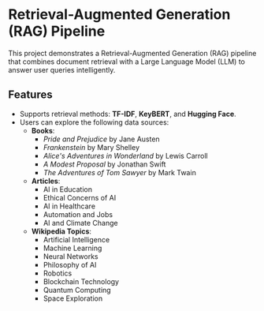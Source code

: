 # Retrieval-Augmented Generation (RAG) Pipeline

This project demonstrates a Retrieval-Augmented Generation (RAG) pipeline that combines document retrieval with a Large Language Model (LLM) to answer user queries intelligently. 

## Features
- Supports retrieval methods: **TF-IDF**, **KeyBERT**, and **Hugging Face**.
- Users can explore the following data sources:
  - **Books**:
    - *Pride and Prejudice* by Jane Austen
    - *Frankenstein* by Mary Shelley
    - *Alice's Adventures in Wonderland* by Lewis Carroll
    - *A Modest Proposal* by Jonathan Swift
    - *The Adventures of Tom Sawyer* by Mark Twain
  - **Articles**:
    - AI in Education
    - Ethical Concerns of AI
    - AI in Healthcare
    - Automation and Jobs
    - AI and Climate Change
  - **Wikipedia Topics**:
    - Artificial Intelligence
    - Machine Learning
    - Neural Networks
    - Philosophy of AI
    - Robotics
    - Blockchain Technology
    - Quantum Computing
    - Space Exploration

